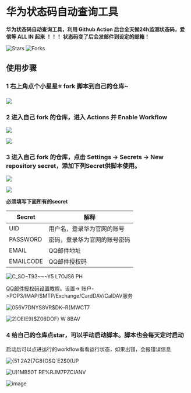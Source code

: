 # 华为状态码自动查询工具
**华为状态码自动查询工具，利用 Github Action 后台全天候24h监测状态码，爱信等 ALL IN 起来 ！！！**
**状态码变了后会发邮件到设定的邮箱！**

![Stars](https://img.shields.io/github/stars/zgzhengSEU/HWStatusCodeAutoQuery.svg)
![Forks](https://img.shields.io/github/forks/zgzhengSEU/HWStatusCodeAutoQuery.svg)

## 使用步骤

### 1 右上角点个小星星⭐ fork 脚本到自己的仓库~
  
![](https://cdn.jsdelivr.net/gh/zgzhengSEU/imagebed/Image/202211111311139.png)

### 2 进入自己 fork 的仓库，进入 Actions 并 Enable Workflow

![](https://cdn.jsdelivr.net/gh/zgzhengSEU/imagebed/Image/202211102359648.png)

![](https://cdn.jsdelivr.net/gh/zgzhengSEU/imagebed/Image/202211110000533.png)

### 3 进入自己 fork 的仓库，点击 Settings -> Secrets -> New repository secret，添加下列Secret供脚本使用。

![](https://cdn.jsdelivr.net/gh/zgzhengSEU/imagebed/Image/202211110006864.png)

![](https://cdn.jsdelivr.net/gh/zgzhengSEU/imagebed/Image/202211111323769.png)

**必须填写下面所有的secret**

| Secret     | 解释                                                         |
| ---------- | ------------------------------------------------------------ |
| UID        | 用户名，登录华为官网的账号                                    |
| PASSWORD   | 密码，登录华为官网的账号密码                                 |
| EMAIL      | QQ邮件地址                                                     |
| EMAILCODE  | QQ邮件授权码                                                   |

![C_SO~T93~~~Y5 L7OJS6 PH](https://user-images.githubusercontent.com/62554593/201273620-1e57d6ea-3f11-48f0-b08b-0efd6ea9c3a2.png)

[QQ邮件授权码设置教程](https://service.mail.qq.com/cgi-bin/help?subtype=1&&no=1001256&&id=28)。设置-> 账户->POP3/IMAP/SMTP/Exchange/CardDAV/CalDAV服务

![056V7DNYS8VR$DK~R{MWCT7](https://user-images.githubusercontent.com/62554593/201148676-796927c2-2e98-4208-8763-ca5bbefbf902.png)

![2)OEIE9}$Z06DOF} W 8BAV](https://user-images.githubusercontent.com/62554593/201148533-27fb2038-8588-49de-97b0-dac2f86d9565.png)


### 4 给自己的仓库点star，可以手动启动脚本。脚本也会每天定时启动

启动后可以点进运行的workflow看看运行状态，如果出错，会报错误信息

![{51 2A2{7G8{OSQ`E2$0(UP](https://user-images.githubusercontent.com/62554593/201295883-efe0d151-c1ff-4664-88cb-9e38ce1b65a3.png)

![U)1MB50T RE%RJM7PZCIANV](https://user-images.githubusercontent.com/62554593/201296693-c84aecce-c527-447c-8ba0-6e51580547c6.png)

![image](https://user-images.githubusercontent.com/62554593/201296761-85cd60af-7e72-4311-85e1-d0f2ac985600.png)


